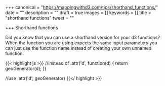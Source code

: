 +++
canonical = "https://mappingwithd3.com/tips/shorthand_functions/"
date = ""
description = ""
draft = true
images = []
keywords = []
title = "shorthand functions"
tweet = ""

+++
Shorthand functions

Did you know that you can use a shorthand version for your d3 functions? When the function you are using expects the same input parameters you can just use the function name instead of creating your own unnamed function.

{{< highlight js >}}
//instead of
.attr('d', function(d) { return geoGenerator(d); })

//use
.attr('d', geoGenerator)
{{</ highlight >}}

<br/>
<div class="rm-area-end-of-content"></div>